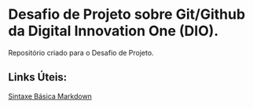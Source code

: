 # Desafio de Projeto sobre Git/Github da Digital Innovation One (DIO).
Repositório criado para o Desafio de Projeto.

## Links Úteis: 
[Sintaxe Básica Markdown](https://www.markdownguide.org/basic-syntax/)
